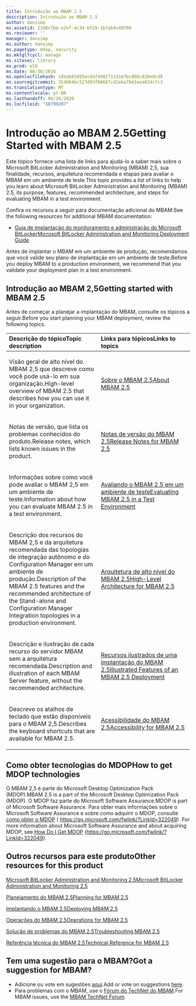 ```yaml
---
title: Introdução ao MBAM 2.5
description: Introdução ao MBAM 2.5
author: dansimp
ms.assetid: 23d0cfbb-e2ef-4c34-bf29-1b7ab4c48f00
ms.reviewer: ''
manager: dansimp
ms.author: dansimp
ms.pagetype: mdop, security
ms.mktglfcycl: manage
ms.sitesec: library
ms.prod: w10
ms.date: 08/30/2016
ms.openlocfilehash: 1ddab83d85ecdaf49827114167bc006c820e8cd8
ms.sourcegitcommit: 354664bc527d93f80687cd2eba70d1eea024c7c3
ms.translationtype: MT
ms.contentlocale: pt-BR
ms.lasthandoff: 06/26/2020
ms.locfileid: "10799207"
---
```

# <span data-ttu-id="d46f8-103">Introdução ao MBAM 2.5</span><span class="sxs-lookup"><span data-stu-id="d46f8-103">Getting Started with MBAM 2.5</span></span>


<span data-ttu-id="d46f8-104">Este tópico fornece uma lista de links para ajudá-lo a saber mais sobre o Microsoft BitLocker Administration and Monitoring (MBAM) 2,5, sua finalidade, recursos, arquitetura recomendada e etapas para avaliar o MBAM em um ambiente de teste.</span><span class="sxs-lookup"><span data-stu-id="d46f8-104">This topic provides a list of links to help you learn about Microsoft BitLocker Administration and Monitoring (MBAM) 2.5, its purpose, features, recommended architecture, and steps for evaluating MBAM in a test environment.</span></span>

<span data-ttu-id="d46f8-105">Confira os recursos a seguir para documentação adicional do MBAM:</span><span class="sxs-lookup"><span data-stu-id="d46f8-105">See the following resources for additional MBAM documentation:</span></span>

-   [<span data-ttu-id="d46f8-106">Guia de implantação do monitoramento e administração do Microsoft BitLocker</span><span class="sxs-lookup"><span data-stu-id="d46f8-106">Microsoft BitLocker Administration and Monitoring Deployment Guide</span></span>](https://go.microsoft.com/fwlink/?LinkId=396653)

<span data-ttu-id="d46f8-107">Antes de implantar o MBAM em um ambiente de produção, recomendamos que você valide seu plano de implantação em um ambiente de teste.</span><span class="sxs-lookup"><span data-stu-id="d46f8-107">Before you deploy MBAM to a production environment, we recommend that you validate your deployment plan in a test environment.</span></span>

## <span data-ttu-id="d46f8-108">Introdução ao MBAM 2,5</span><span class="sxs-lookup"><span data-stu-id="d46f8-108">Getting started with MBAM 2.5</span></span>


<span data-ttu-id="d46f8-109">Antes de começar a planejar a implantação do MBAM, consulte os tópicos a seguir.</span><span class="sxs-lookup"><span data-stu-id="d46f8-109">Before you start planning your MBAM deployment, review the following topics.</span></span>

<table>
<colgroup>
<col width="50%" />
<col width="50%" />
</colgroup>
<thead>
<tr class="header">
<th align="left"><span data-ttu-id="d46f8-110">Descrição do tópico</span><span class="sxs-lookup"><span data-stu-id="d46f8-110">Topic description</span></span></th>
<th align="left"><span data-ttu-id="d46f8-111">Links para tópicos</span><span class="sxs-lookup"><span data-stu-id="d46f8-111">Links to topics</span></span></th>
</tr>
</thead>
<tbody>
<tr class="odd">
<td align="left"><p><span data-ttu-id="d46f8-112">Visão geral de alto nível do MBAM 2,5 que descreve como você pode usá-lo em sua organização.</span><span class="sxs-lookup"><span data-stu-id="d46f8-112">High-level overview of MBAM 2.5 that describes how you can use it in your organization.</span></span></p></td>
<td align="left"><p><a href="about-mbam-25.md" data-raw-source="[About MBAM 2.5](about-mbam-25.md)"><span data-ttu-id="d46f8-113">Sobre o MBAM 2.5</span><span class="sxs-lookup"><span data-stu-id="d46f8-113">About MBAM 2.5</span></span></a></p></td>
</tr>
<tr class="even">
<td align="left"><p><span data-ttu-id="d46f8-114">Notas de versão, que lista os problemas conhecidos do produto.</span><span class="sxs-lookup"><span data-stu-id="d46f8-114">Release notes, which lists known issues in the product.</span></span></p></td>
<td align="left"><p><a href="release-notes-for-mbam-25.md" data-raw-source="[Release Notes for MBAM 2.5](release-notes-for-mbam-25.md)"><span data-ttu-id="d46f8-115">Notas de versão do MBAM 2.5</span><span class="sxs-lookup"><span data-stu-id="d46f8-115">Release Notes for MBAM 2.5</span></span></a></p></td>
</tr>
<tr class="odd">
<td align="left"><p><span data-ttu-id="d46f8-116">Informações sobre como você pode avaliar o MBAM 2,5 em um ambiente de teste.</span><span class="sxs-lookup"><span data-stu-id="d46f8-116">Information about how you can evaluate MBAM 2.5 in a test environment.</span></span></p></td>
<td align="left"><p><a href="evaluating-mbam-25-in-a-test-environment.md" data-raw-source="[Evaluating MBAM 2.5 in a Test Environment](evaluating-mbam-25-in-a-test-environment.md)"><span data-ttu-id="d46f8-117">Avaliando o MBAM 2.5 em um ambiente de teste</span><span class="sxs-lookup"><span data-stu-id="d46f8-117">Evaluating MBAM 2.5 in a Test Environment</span></span></a></p></td>
</tr>
<tr class="even">
<td align="left"><p><span data-ttu-id="d46f8-118">Descrição dos recursos do MBAM 2,5 e da arquitetura recomendada das topologias de integração autônomo e do Configuration Manager em um ambiente de produção.</span><span class="sxs-lookup"><span data-stu-id="d46f8-118">Description of the MBAM 2.5 features and the recommended architecture of the Stand-alone and Configuration Manager Integration topologies in a production environment.</span></span></p></td>
<td align="left"><p><a href="high-level-architecture-for-mbam-25.md" data-raw-source="[High-Level Architecture for MBAM 2.5](high-level-architecture-for-mbam-25.md)"><span data-ttu-id="d46f8-119">Arquitetura de alto nível do MBAM 2.5</span><span class="sxs-lookup"><span data-stu-id="d46f8-119">High-Level Architecture for MBAM 2.5</span></span></a></p></td>
</tr>
<tr class="odd">
<td align="left"><p><span data-ttu-id="d46f8-120">Descrição e ilustração de cada recurso do servidor MBAM sem a arquitetura recomendada.</span><span class="sxs-lookup"><span data-stu-id="d46f8-120">Description and illustration of each MBAM Server feature, without the recommended architecture.</span></span></p></td>
<td align="left"><p><a href="illustrated-features-of-an-mbam-25-deployment.md" data-raw-source="[Illustrated Features of an MBAM 2.5 Deployment](illustrated-features-of-an-mbam-25-deployment.md)"><span data-ttu-id="d46f8-121">Recursos ilustrados de uma implantação do MBAM 2.5</span><span class="sxs-lookup"><span data-stu-id="d46f8-121">Illustrated Features of an MBAM 2.5 Deployment</span></span></a></p></td>
</tr>
<tr class="even">
<td align="left"><p><span data-ttu-id="d46f8-122">Descreve os atalhos de teclado que estão disponíveis para o MBAM 2,5.</span><span class="sxs-lookup"><span data-stu-id="d46f8-122">Describes the keyboard shortcuts that are available for MBAM 2.5.</span></span></p></td>
<td align="left"><p><a href="accessibility-for-mbam-25.md" data-raw-source="[Accessibility for MBAM 2.5](accessibility-for-mbam-25.md)"><span data-ttu-id="d46f8-123">Acessibilidade do MBAM 2.5</span><span class="sxs-lookup"><span data-stu-id="d46f8-123">Accessibility for MBAM 2.5</span></span></a></p></td>
</tr>
</tbody>
</table>

 

## <span data-ttu-id="d46f8-124">Como obter tecnologias do MDOP</span><span class="sxs-lookup"><span data-stu-id="d46f8-124">How to get MDOP technologies</span></span>


<span data-ttu-id="d46f8-125">O MBAM 2,5 é parte do Microsoft Desktop Optimization Pack (MDOP).</span><span class="sxs-lookup"><span data-stu-id="d46f8-125">MBAM 2.5 is a part of the Microsoft Desktop Optimization Pack (MDOP).</span></span> <span data-ttu-id="d46f8-126">O MDOP faz parte do Microsoft Software Assurance.</span><span class="sxs-lookup"><span data-stu-id="d46f8-126">MDOP is part of Microsoft Software Assurance.</span></span> <span data-ttu-id="d46f8-127">Para obter mais informações sobre o Microsoft Software Assurance e sobre como adquirir o MDOP, consulte [como obter o MDOP](https://go.microsoft.com/fwlink/?LinkId=322049) ( https://go.microsoft.com/fwlink/?LinkId=322049) .</span><span class="sxs-lookup"><span data-stu-id="d46f8-127">For more information about Microsoft Software Assurance and about acquiring MDOP, see [How Do I Get MDOP](https://go.microsoft.com/fwlink/?LinkId=322049) (https://go.microsoft.com/fwlink/?LinkId=322049).</span></span>

## <a href="" id="other-resources-for-this-product-"></a><span data-ttu-id="d46f8-128">Outros recursos para este produto</span><span class="sxs-lookup"><span data-stu-id="d46f8-128">Other resources for this product</span></span>


[<span data-ttu-id="d46f8-129">Microsoft BitLocker Administration and Monitoring 2.5</span><span class="sxs-lookup"><span data-stu-id="d46f8-129">Microsoft BitLocker Administration and Monitoring 2.5</span></span>](index.md)

[<span data-ttu-id="d46f8-130">Planejamento do MBAM 2.5</span><span class="sxs-lookup"><span data-stu-id="d46f8-130">Planning for MBAM 2.5</span></span>](planning-for-mbam-25.md)

[<span data-ttu-id="d46f8-131">Implantando o MBAM 2.5</span><span class="sxs-lookup"><span data-stu-id="d46f8-131">Deploying MBAM 2.5</span></span>](deploying-mbam-25.md)

[<span data-ttu-id="d46f8-132">Operações do MBAM 2.5</span><span class="sxs-lookup"><span data-stu-id="d46f8-132">Operations for MBAM 2.5</span></span>](operations-for-mbam-25.md)

[<span data-ttu-id="d46f8-133">Solução de problemas do MBAM 2.5</span><span class="sxs-lookup"><span data-stu-id="d46f8-133">Troubleshooting MBAM 2.5</span></span>](troubleshooting-mbam-25.md)

[<span data-ttu-id="d46f8-134">Referência técnica do MBAM 2.5</span><span class="sxs-lookup"><span data-stu-id="d46f8-134">Technical Reference for MBAM 2.5</span></span>](technical-reference-for-mbam-25.md)

## <span data-ttu-id="d46f8-135">Tem uma sugestão para o MBAM?</span><span class="sxs-lookup"><span data-stu-id="d46f8-135">Got a suggestion for MBAM?</span></span>
- <span data-ttu-id="d46f8-136">Adicione ou vote em sugestões [aqui](http://mbam.uservoice.com/forums/268571-microsoft-bitlocker-administration-and-monitoring).</span><span class="sxs-lookup"><span data-stu-id="d46f8-136">Add or vote on suggestions [here](http://mbam.uservoice.com/forums/268571-microsoft-bitlocker-administration-and-monitoring).</span></span> 
- <span data-ttu-id="d46f8-137">Para problemas com o MBAM, use o [Fórum do TechNet do MBAM](https://social.technet.microsoft.com/Forums/home?forum=mdopmbam).</span><span class="sxs-lookup"><span data-stu-id="d46f8-137">For MBAM issues, use the [MBAM TechNet Forum](https://social.technet.microsoft.com/Forums/home?forum=mdopmbam).</span></span>

 

 





